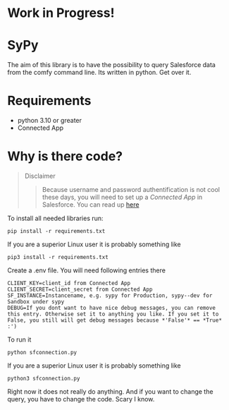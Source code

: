 # Work in Progress!
# SyPy
The aim of this library is to have the possibility to query Salesforce data from the comfy command line.
Its written in python. Get over it.

# Requirements
- python 3.10 or greater
- Connected App

# Why is there code?
> Disclaimer
> 
>> Because username and password authentification is not cool these days, you will need to set up a *Connected App* in Salesforce. You can read up [here](https://developer.salesforce.com/docs/atlas.en-us.chatterapi.meta/chatterapi/quickstart.htm)

To install all needed libraries run:
```console
pip install -r requirements.txt
```
If you are a superior Linux user it is probably something like
```console
pip3 install -r requirements.txt
```

Create a .env file. You will need following entries there
```console
CLIENT_KEY=client_id from Connected App
CLIENT_SECRET=client_secret from Connected App
SF_INSTANCE=Instancename, e.g. sypy for Production, sypy--dev for Sandbox under sypy
DEBUG=If you dont want to have nice debug messages, you can remove this entry. Otherwise set it to anything you like. If you set it to False, you still will get debug messages because *'False'* == *True* :')
```

To run it
```console
python sfconnection.py
```
If you are a superior Linux user it is probably something like
```conole
python3 sfconnection.py
```
Right now it does not really do anything. And if you want to change the query, you have to change the code. Scary I know.
